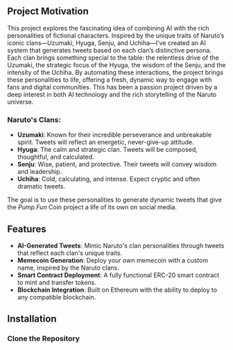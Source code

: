 ## Project Motivation

This project explores the fascinating idea of combining AI with the rich personalities of fictional characters. Inspired by the unique traits of Naruto’s iconic clans—Uzumaki, Hyuga, Senju, and Uchiha—I’ve created an AI system that generates tweets based on each clan’s distinctive persona. Each clan brings something special to the table: the relentless drive of the Uzumaki, the strategic focus of the Hyuga, the wisdom of the Senju, and the intensity of the Uchiha. By automating these interactions, the project brings these personalities to life, offering a fresh, dynamic way to engage with fans and digital communities. This has been a passion project driven by a deep interest in both AI technology and the rich storytelling of the Naruto universe.

### Naruto's Clans:
- **Uzumaki**: Known for their incredible perseverance and unbreakable spirit. Tweets will reflect an energetic, never-give-up attitude.
- **Hyuga**: The calm and strategic clan. Tweets will be composed, thoughtful, and calculated.
- **Senju**: Wise, patient, and protective. Their tweets will convey wisdom and leadership.
- **Uchiha**: Cold, calculating, and intense. Expect cryptic and often dramatic tweets.

The goal is to use these personalities to generate dynamic tweets that give the *Pump.Fun* Coin project a life of its own on social media.

## Features

- **AI-Generated Tweets**: Mimic Naruto's clan personalities through tweets that reflect each clan's unique traits.
- **Memecoin Generation**: Deploy your own memecoin with a custom name, inspired by the Naruto clans.
- **Smart Contract Deployment**: A fully functional ERC-20 smart contract to mint and transfer tokens.
- **Blockchain Integration**: Built on Ethereum with the ability to deploy to any compatible blockchain.

## Installation

### Clone the Repository
